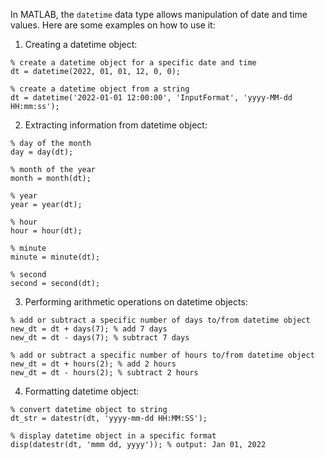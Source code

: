 In MATLAB, the `datetime` data type allows manipulation of date and time values. Here are some examples on how to use it:

1. Creating a datetime object: 

```
% create a datetime object for a specific date and time
dt = datetime(2022, 01, 01, 12, 0, 0); 

% create a datetime object from a string
dt = datetime('2022-01-01 12:00:00', 'InputFormat', 'yyyy-MM-dd HH:mm:ss'); 
```

2. Extracting information from datetime object: 

```
% day of the month
day = day(dt);

% month of the year
month = month(dt);

% year
year = year(dt);

% hour
hour = hour(dt);

% minute
minute = minute(dt);

% second
second = second(dt);
```

3. Performing arithmetic operations on datetime objects: 

```
% add or subtract a specific number of days to/from datetime object
new_dt = dt + days(7); % add 7 days
new_dt = dt - days(7); % subtract 7 days

% add or subtract a specific number of hours to/from datetime object
new_dt = dt + hours(2); % add 2 hours
new_dt = dt - hours(2); % subtract 2 hours
```

4. Formatting datetime object: 

```
% convert datetime object to string
dt_str = datestr(dt, 'yyyy-mm-dd HH:MM:SS');

% display datetime object in a specific format
disp(datestr(dt, 'mmm dd, yyyy')); % output: Jan 01, 2022
```